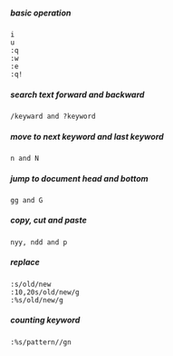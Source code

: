 ##### basic operation
```
i 
u
:q
:w
:e
:q!
```

##### search text forward and backward
```
/keyward and ?keyword
```

##### move to next keyword and last keyword
```
n and N
```

##### jump to document head and bottom
```
gg and G
```

##### copy, cut and paste
```
nyy, ndd and p
```

##### replace
```
:s/old/new
:10,20s/old/new/g
:%s/old/new/g
```

##### counting keyword
```
:%s/pattern//gn
```